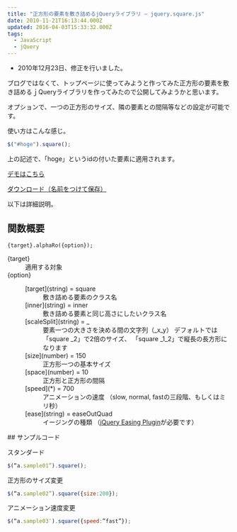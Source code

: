 ```yaml
---
title: "正方形の要素を敷き詰めるjQueryライブラリ – jquery.square.js"
date: 2010-11-21T16:13:44.000Z
updated: 2016-04-03T15:33:32.000Z
tags: 
  - JavaScript
  - jQuery
---
```



- 2010年12月23日、修正を行いました。

ブログではなくて、トップページに使ってみようと作ってみた正方形の要素を敷き詰めるｊQueryライブラリを作ってみたので公開してみようかと思います。

オプションで、一つの正方形のサイズ、隣の要素との間隔等などの設定が可能です。

使い方はこんな感じ。

```javascript
$("#hoge").square();
```

上の記述で、「hoge」というidの付いた要素に適用されます。

[デモはこちら](http://demo.sus-happy.net/javascript/square/)

[ダウンロード（名前をつけて保存）](http://demo.sus-happy.net/javascript/square/js/jquery.square.js)

以下は詳細説明。


## 関数概要

`{target}.alphaRo({option});`

<dl><dt>{target}</dt><dd>適用する対象</dd><dt>{option}</dt><dd><dl><dt>[target](string) = square</dt><dd>敷き詰める要素のクラス名</dd><dt>[inner](string) = inner</dt><dd>敷き詰める要素と同じ高さにしたいクラス名</dd><dt>[scaleSplit](string) = _</dt><dd>要素一つの大きさを決める間の文字列（_x_y）  
 デフォルトでは「square _2」で2倍のサイズ、  
 「square _1_2」で縦長の長方形になります</dd><dt>[size](number) = 150</dt><dd>正方形一つの基本サイズ</dd><dt>[space](number) = 10</dt><dd>正方形と正方形の間隔</dd><dt>[speed](*) = 700</dt><dd>アニメーションの速度  
 （slow, normal, fastの三段階、もしくはミリ秒）</dd><dt>[ease](string) = easeOutQuad</dt><dd>イージングの種類  
 （<a href="http://gsgd.co.uk/sandbox/jquery/easing/">jQuery Easing Plugin</a>が必要です）</dd></dl></dd></dl>
## サンプルコード

スタンダード

```javascript
$(“a.sample01”).square();
```

正方形のサイズ変更

```javascript
$(“a.sample02”).square({size:200});
```

アニメーション速度変更

```javascript
$(“a.sample03″).square({speed:”fast”});
```
